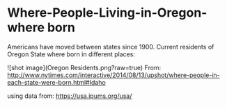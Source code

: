 # Where-People-Living-in-Oregon-where born
Americans have moved between states since 1900. Current residents of Oregon State where born in different places:

![shot image](Oregon Residents.png?raw=true)
From: http://www.nytimes.com/interactive/2014/08/13/upshot/where-people-in-each-state-were-born.html#Idaho

using data from: https://usa.ipums.org/usa/
